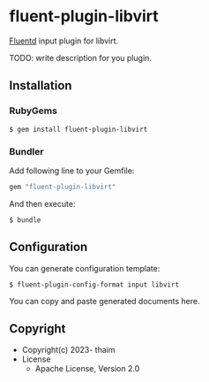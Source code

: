 # fluent-plugin-libvirt

[Fluentd](https://fluentd.org/) input plugin for libvirt.

TODO: write description for you plugin.

## Installation

### RubyGems

```
$ gem install fluent-plugin-libvirt
```

### Bundler

Add following line to your Gemfile:

```ruby
gem "fluent-plugin-libvirt"
```

And then execute:

```
$ bundle
```

## Configuration

You can generate configuration template:

```
$ fluent-plugin-config-format input libvirt
```

You can copy and paste generated documents here.

## Copyright

* Copyright(c) 2023- thaim
* License
  * Apache License, Version 2.0
